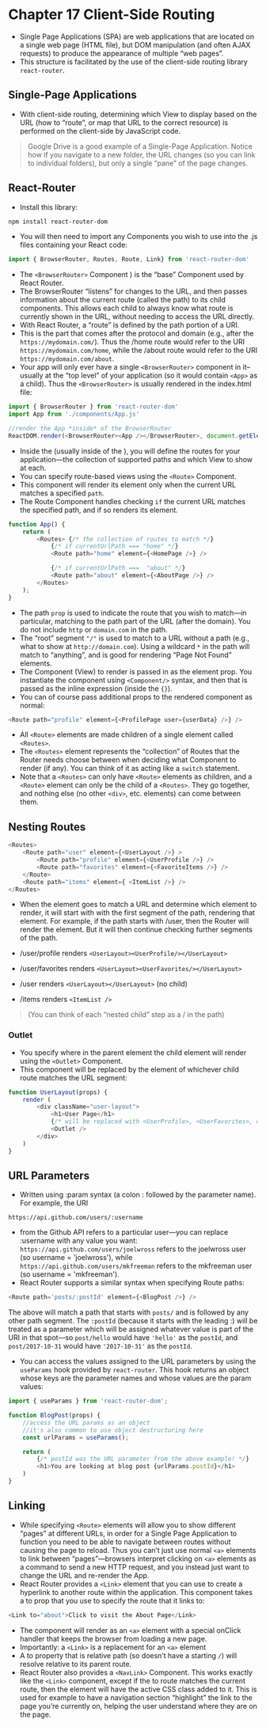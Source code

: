 # Chapter 17 Client-Side Routing
- Single Page Applications (SPA) are web applications that are located on a single web page (HTML file), but DOM manipulation (and often AJAX requests) to produce the appearance of multiple “web pages”.
- This structure is facilitated by the use of the client-side routing library ```react-router```.

## Single-Page Applications
- With client-side routing, determining which View to display based on the URL (how to “route”, or map that URL to the correct resource) is performed on the client-side by JavaScript code.
> Google Drive is a good example of a Single-Page Application. Notice how if you navigate to a new folder, the URL changes (so you can link to individual folders), but only a single “pane” of the page changes.

## React-Router
- Install this library:
```bash
npm install react-router-dom
```
- You will then need to import any Components you wish to use into the .js files containing your React code:
```js
import { BrowserRouter, Routes, Route, Link} from 'react-router-dom'
```
- The ```<BrowserRouter>``` Component ) is the “base” Component used by React Router.
- The BrowserRouter “listens” for changes to the URL, and then passes information about the current route (called the path) to its child components. This allows each child to always know what route is currently shown in the URL, without needing to access the URL directly.
- With React Router, a “route” is defined by the path portion of a URI.
-  This is the part that comes after the protocol and domain (e.g., after the ```https://mydomain.com/```). Thus the /home route would refer to the URI ```https://mydomain.com/home```, while the /about route would refer to the URI ```https://mydomain.com/about```.
- Your app will only ever have a single ```<BrowserRouter>``` component in it–usually at the “top level” of your application (so it would contain ```<App>``` as a child). Thus the ```<BrowserRouter>``` is usually rendered in the index.html file:
```js
import { BrowserRouter } from 'react-router-dom'
import App from './components/App.js'

//render the App *inside* of the BrowserRouter
ReactDOM.render(<BrowserRouter><App /></BrowserRouter>, document.getElementById('root'));
```
- Inside the <BrowserRouter> (usually inside of the <App>), you will define the routes for your application—the collection of supported paths and which View to show at each.
- You can specify route-based views using the ```<Route>``` Component.
- This component will render its element only when the current URL matches a specified ```path```.
- The Route Component handles checking ```if``` the current URL matches the specified path, and if so renders its element.
```js
function App() {
    return (
        <Routes> {/* the collection of routes to match */}
            {/* if currentUrlPath === "home" */}
            <Route path="home" element={<HomePage />} />

            {/* if currentUrlPath ===  "about" */}
            <Route path="about" element={<AboutPage />} />
        </Routes>
    );
}
```
- The path ```prop``` is used to indicate the route that you wish to match—in particular, matching to the path part of the URL (after the domain). You do not include ```http``` or ```domain.com``` in the path.
- The “root” segment ```"/"``` is used to match to a URL without a path (e.g., what to show at ```http://domain.com```). Using a wildcard ```*``` in the path will match to “anything”, and is good for rendering “Page Not Found” elements.
- The Component (View) to render is passed in as the element prop. You instantiate the component using ```<Component/>``` syntax, and then that is passed as the inline expression (inside the ```{}```).
- You can of course pass additional props to the rendered component as normal:
```js
<Route path="profile" element={<ProfilePage user={userData} />} />
```
- All ```<Route>``` elements are made children of a single element called ```<Routes>```.
- The ```<Routes>``` element represents the “collection” of Routes that the Router needs choose between when deciding what Component to render (if any). You can think of it as acting like a ```switch``` statement.
- Note that a ```<Routes>``` can only have ```<Route>``` elements as children, and a ```<Route>``` element can only be the child of a ```<Routes>```. They go together, and nothing else (no other ```<div>```, etc. elements) can come between them.

## Nesting Routes
```js
<Routes>
    <Route path="user" element={<UserLayout />} >
        <Route path="profile" element={<UserProfile />} />
        <Route path="favorites" element={<FavoriteItems />} />
    </Route>
    <Route path="items" element={ <ItemList />} />
</Routes>
```
- When the <Routes> element goes to match a URL and determine which element to render, it will start with with the first segment of the path, rendering that element. For example, if the path starts with /user, then the Router will render the <UserLayout> element. But it will then continue checking further segments of the path.

- /user/profile renders ```<UserLayout><UserProfile/></UserLayout>```
- /user/favorites renders ```<UserLayout><UserFavorites/></UserLayout>```
- /user renders ```<UserLayout></UserLayout>``` (no child)
- /items renders ```<ItemList />```
> (You can think of each “nested child” step as a / in the path)

### Outlet
- You specify where in the parent element the child element will render using the ```<Outlet>``` Component.
- This component will be replaced by the element of whichever child route matches the URL segment:
```js
function UserLayout(props) {
    render (
        <div className="user-layout">
            <h1>User Page</h1>
            {/* will be replaced with <UserProfile>, <UserFavorites>, or null */}
            <Outlet />
        </div>
    )
}
```
## URL Parameters
- Written using :param syntax (a colon : followed by the parameter name). For example, the URI
```code
https://api.github.com/users/:username
```
- from the Github API refers to a particular user—you can replace :username with any value you want: ```https://api.github.com/users/joelwross``` refers to the joelwross user (so username = 'joelwross'), while ```https://api.github.com/users/mkfreeman``` refers to the mkfreeman user (so username = 'mkfreeman').
- React Router supports a similar syntax when specifying Route paths:
```js
<Route path='posts/:postId' element={<BlogPost />} />
```
The above will match a path that starts with ```posts/``` and is followed by any other path segment. The ```:postId``` (because it starts with the leading :) will be treated as a parameter which will be assigned whatever value is part of the URI in that spot—so ```post/hello``` would have ```'hello'``` as the ```postId```, and ```post/2017-10-31``` would have ```'2017-10-31'``` as the ```postId```.
- You can access the values assigned to the URL parameters by using the ```useParams``` hook provided by ```react-router```. This hook returns an object whose keys are the parameter names and whose values are the param values:

```js
import { useParams } from 'react-router-dom';

function BlogPost(props) {
    //access the URL params as an object
    //it's also common to use object destructuring here
    const urlParams = useParams();

    return (
        {/* postId was the URL parameter from the above example! */}
        <h1>You are looking at blog post {urlParams.postId}</h1>
    )
}
```
## Linking
- While specifying ```<Route>``` elements will allow you to show different “pages” at different URLs, in order for a Single Page Application to function you need to be able to navigate between routes without causing the page to reload. Thus you can’t just use normal ```<a>``` elements to link between “pages”—browsers interpret clicking on ```<a>``` elements as a command to send a new HTTP request, and you instead just want to change the URL and re-render the App.
-  React Router provides a ```<Link>``` element that you can use to create a hyperlink to another route within the application. This component takes a to prop that you use to specify the route that it links to:
```js 
<Link to="about">Click to visit the About Page</Link>
```
- The component will render as an ```<a>``` element with a special onClick handler that keeps the browser from loading a new page.
-  Importantly: a ```<Link>``` is a replacement for an ```<a>``` element
- A to property that is relative path (so doesn’t have a starting ```/```) will resolve relative to its parent route.
- React Router also provides a ```<NavLink>``` Component. This works exactly like the ```<Link>``` component, except if the to route matches the current route, then the element will have the active CSS class added to it. This is used for example to have a navigation section “highlight” the link to the page you’re currently on, helping the user understand where they are on the page.